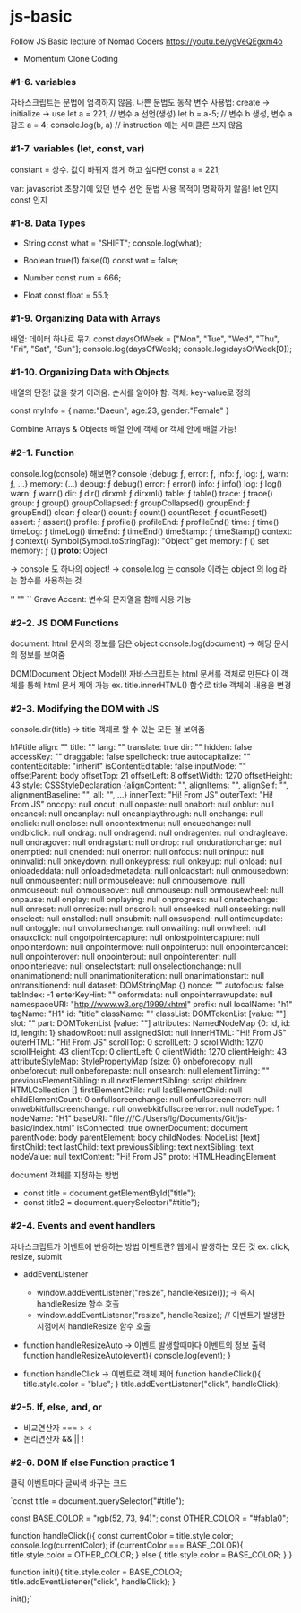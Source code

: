 # js-basic
Follow JS Basic lecture of Nomad Coders https://youtu.be/ygVeQEgxm4o
- Momentum Clone Coding

### #1-6. variables
자바스크립트는 문법에 엄격하지 않음. 나쁜 문법도 동작
변수 사용법: create -> initialize -> use
let a = 221; // 변수 a 선언(생성)
let b = a-5; // 변수 b 생성, 변수 a 참조
a = 4;
console.log(b, a) // instruction 에는 세미클론 쓰지 않음

### #1-7. variables (let, const, var)
constant = 상수. 값이 바뀌지 않게 하고 싶다면
const a = 221;

var: javascript 초창기에 있던 변수 선언 문법
사용 목적이 명확하지 않음! let 인지 const 인지

### #1-8. Data Types
* String
const what = "SHIFT";
console.log(what);

* Boolean true(1) false(0)
const wat = false;

* Number
const num = 666;

* Float
const float = 55.1;

### #1-9. Organizing Data with Arrays
배열: 데이터 하나로 묶기
const daysOfWeek = ["Mon", "Tue", "Wed", "Thu", "Fri", "Sat", "Sun"];
console.log(daysOfWeek);
console.log(daysOfWeek[0]);

### #1-10. Organizing Data with Objects
배열의 단점! 값을 찾기 어려움. 순서를 알아야 함.
객체: key-value로 정의

const myInfo = {
  name:"Daeun",
  age:23,
  gender:"Female"
}

Combine Arrays & Objects
배열 안에 객체 or 객체 안에 배열 가능!

### #2-1. Function
console.log(console) 해보면?
  console {debug: ƒ, error: ƒ, info: ƒ, log: ƒ, warn: ƒ, …}
  memory: (...)
  debug: ƒ debug()
  error: ƒ error()
  info: ƒ info()
  log: ƒ log()
  warn: ƒ warn()
  dir: ƒ dir()
  dirxml: ƒ dirxml()
  table: ƒ table()
  trace: ƒ trace()
  group: ƒ group()
  groupCollapsed: ƒ groupCollapsed()
  groupEnd: ƒ groupEnd()
  clear: ƒ clear()
  count: ƒ count()
  countReset: ƒ countReset()
  assert: ƒ assert()
  profile: ƒ profile()
  profileEnd: ƒ profileEnd()
  time: ƒ time()
  timeLog: ƒ timeLog()
  timeEnd: ƒ timeEnd()
  timeStamp: ƒ timeStamp()
  context: ƒ context()
  Symbol(Symbol.toStringTag): "Object"
  get memory: ƒ ()
  set memory: ƒ ()
  __proto__: Object

  -> console 도 하나의 object!
  -> console.log 는 console 이라는 object 의 log 라는 함수를 사용하는 것

'' "" ``
Grave Accent: 변수와 문자열을 함께 사용 가능

### #2-2. JS DOM Functions
document: html 문서의 정보를 담은 object
console.log(document) -> 해당 문서의 정보를 보여줌

DOM(Document Object Model)!
자바스크립트는 html 문서를 객체로 만든다
이 객체를 통해 html 문서 제어 가능
ex. title.innerHTML() 함수로 title 객체의 내용을 변경

### #2-3. Modifying the DOM with JS
console.dir(title) -> title 객체로 할 수 있는 모든 걸 보여줌

  h1#title align: "" title: "" lang: "" translate: true dir: "" hidden: false accessKey: "" draggable: false spellcheck: true autocapitalize: "" contentEditable: "inherit" isContentEditable: false inputMode: "" offsetParent: body offsetTop: 21 offsetLeft: 8 offsetWidth: 1270 offsetHeight: 43 style: CSSStyleDeclaration {alignContent: "", alignItems: "", alignSelf: "", alignmentBaseline: "", all: "", …} innerText: "Hi! From JS" outerText: "Hi! From JS" oncopy: null oncut: null onpaste: null onabort: null onblur: null oncancel: null oncanplay: null oncanplaythrough: null onchange: null onclick: null onclose: null oncontextmenu: null oncuechange: null ondblclick: null ondrag: null ondragend: null ondragenter: null ondragleave: null ondragover: null ondragstart: null ondrop: null ondurationchange: null onemptied: null onended: null onerror: null onfocus: null oninput: null oninvalid: null onkeydown: null onkeypress: null onkeyup: null onload: null onloadeddata: null onloadedmetadata: null onloadstart: null onmousedown: null onmouseenter: null onmouseleave: null onmousemove: null onmouseout: null onmouseover: null onmouseup: null onmousewheel: null onpause: null onplay: null onplaying: null onprogress: null onratechange: null onreset: null onresize: null onscroll: null onseeked: null onseeking: null onselect: null onstalled: null onsubmit: null onsuspend: null ontimeupdate: null ontoggle: null onvolumechange: null onwaiting: null onwheel: null onauxclick: null ongotpointercapture: null onlostpointercapture: null onpointerdown: null onpointermove: null onpointerup: null onpointercancel: null onpointerover: null onpointerout: null onpointerenter: null onpointerleave: null onselectstart: null onselectionchange: null onanimationend: null onanimationiteration: null onanimationstart: null ontransitionend: null dataset: DOMStringMap {} nonce: "" autofocus: false tabIndex: -1 enterKeyHint: "" onformdata: null onpointerrawupdate: null namespaceURI: "http://www.w3.org/1999/xhtml" prefix: null localName: "h1" tagName: "H1" id: "title" className: "" classList: DOMTokenList [value: ""] slot: "" part: DOMTokenList [value: ""] attributes: NamedNodeMap {0: id, id: id, length: 1} shadowRoot: null assignedSlot: null innerHTML: "Hi! From JS" outerHTML: "Hi! From JS" scrollTop: 0 scrollLeft: 0 scrollWidth: 1270 scrollHeight: 43 clientTop: 0 clientLeft: 0 clientWidth: 1270 clientHeight: 43 attributeStyleMap: StylePropertyMap {size: 0} onbeforecopy: null onbeforecut: null onbeforepaste: null onsearch: null elementTiming: "" previousElementSibling: null nextElementSibling: script children: HTMLCollection [] firstElementChild: null lastElementChild: null childElementCount: 0 onfullscreenchange: null onfullscreenerror: null onwebkitfullscreenchange: null onwebkitfullscreenerror: null nodeType: 1 nodeName: "H1" baseURI: "file:///C:/Users/lg/Documents/Git/js-basic/index.html" isConnected: true ownerDocument: document parentNode: body parentElement: body childNodes: NodeList [text] firstChild: text lastChild: text previousSibling: text nextSibling: text nodeValue: null textContent: "Hi! From JS" proto: HTMLHeadingElement

document 객체를 지정하는 방법
- const title = document.getElementById("title");
- const title2 = document.querySelector("#title");

### #2-4. Events and event handlers
자바스크립트가 이벤트에 반응하는 방법
이벤트란? 웹에서 발생하는 모든 것 ex. click, resize, submit

- addEventListener
  - window.addEventListener("resize", handleResize()); -> 즉시 handleResize 함수 호출
  - window.addEventListener("resize", handleResize); // 이벤트가 발생한 시점에서 handleResize 함수 호출

- function handleResizeAuto -> 이벤트 발생할때마다 이벤트의 정보 출력
  function handleResizeAuto(event){
    console.log(event);
  }
- function handleClick -> 이벤트로 객체 제어
  function handleClick(){
    title.style.color = "blue";
  }
  title.addEventListener("click", handleClick);

### #2-5. If, else, and, or
- 비교연산자 === > <
- 논리연산자 && || !

### #2-6. DOM If else Function practice 1
클릭 이벤트마다 글씨색 바꾸는 코드

\`const title = document.querySelector("#title");

const BASE_COLOR = "rgb(52, 73, 94)";
const OTHER_COLOR = "#fab1a0";

function handleClick(){
  const currentColor = title.style.color;
  console.log(currentColor);
  if (currentColor === BASE_COLOR){
    title.style.color = OTHER_COLOR;
  } else {
    title.style.color = BASE_COLOR;
  }
}

function init(){
  title.style.color = BASE_COLOR;
  title.addEventListener("click", handleClick);
}

init();\`
